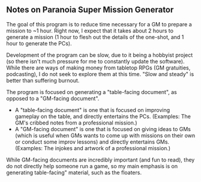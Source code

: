 ## Notes on Paranoia Super Mission Generator

The goal of this program is to reduce time necessary for a GM to prepare a mission to ~1 hour. Right now, I expect that it takes about 2 hours to generate a mission (1 hour to flesh out the details of the one-shot, and 1 hour to generate the PCs).

Development of the program can be slow, due to it being a hobbyist project (so there isn't much pressure for me to constantly update the software). While there are ways of making money from tabletop RPGs (GM gratuities, podcasting), I do not seek to explore them at this time. "Slow and steady" is better than suffering burnout.

The program is focused on generating a "table-facing document", as opposed to a "GM-facing document".

 - A "table-facing document" is one that is focused on improving gameplay on the table, and directly entertains the PCs. (Examples: The GM's cribbed notes from a professional mission.)
 - A "GM-facing document" is one that is focused on giving ideas to GMs (which is useful when GMs wants to come up with missions on their own or conduct some improv lessons) and directly entertains GMs. (Examples: The injokes and artwork of a professional mission.)

While GM-facing documents are incredibly important (and fun to read), they do not directly help someone run a game, so my main emphasis is on generating table-facing" material, such as the floaters.